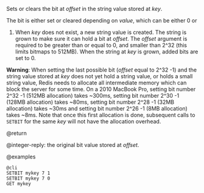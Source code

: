 Sets or clears the bit at _offset_ in the string value stored at _key_.

The bit is either set or cleared depending on _value_, which can be either 0 or
1. When _key_ does not exist, a new string value is created. The string is grown
to make sure it can hold a bit at _offset_. The _offset_ argument is required
to be greater than or equal to 0, and smaller than 2^32 (this limits bitmaps to
512MB). When the string at _key_ is grown, added bits are set to 0.

**Warning**: When setting the last possible bit (_offset_ equal to 2^32 -1) and
the string value stored at _key_ does not yet hold a string value, or holds
a small string value, Redis needs to allocate all intermediate memory which
can block the server for some time. On a 2010 MacBook Pro, setting bit number
2^32 -1 (512MB allocation) takes ~300ms, setting bit number 2^30 -1 (128MB
allocation) takes ~80ms, setting bit number 2^28 -1 (32MB allocation) takes
~30ms and setting bit number 2^26 -1 (8MB allocation) takes ~8ms. Note that once
this first allocation is done, subsequent calls to `SETBIT` for the same _key_
will not have the allocation overhead.

@return

@integer-reply: the original bit value stored at _offset_.

@examples

    @cli
    SETBIT mykey 7 1
    SETBIT mykey 7 0
    GET mykey
